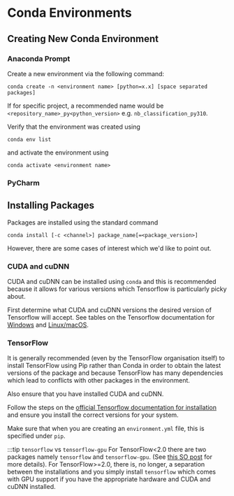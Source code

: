 # Conda Environments

## Creating New Conda Environment
### Anaconda Prompt
Create a new environment via the following command:
```
conda create -n <environment name> [python=x.x] [space separated packages]
```

If for specific project, a recommended name would be ```<repository_name>_py<python_version>``` e.g. ```nb_classification_py310```.

Verify that the environment was created using
```
conda env list
```

and activate the environment using

```
conda activate <environment name>
```

<!-- TODO: Add more details -->

### PyCharm
<!-- TODO: Add more details -->

## Installing Packages
Packages are installed using the standard command
```
conda install [-c <channel>] package_name[=<package_version>]
```
<!-- TODO: <=x.x = -->

However, there are some cases of interest which we'd like to point out.

### CUDA and cuDNN
CUDA and cuDNN can be installed using ```conda``` and this is recommended because it allows for various versions which Tensorflow is particularly picky about.

First determine what CUDA and cuDNN versions the desired version of Tensorflow will accept. See tables on the Tensorflow documentation for [Windows](https://www.tensorflow.org/install/source_windows#gpu) and [Linux/macOS](https://www.tensorflow.org/install/source#gpu).


### TensorFlow
It is generally recommended (even by the TensorFlow organisation itself) to install TensorFlow using Pip rather than Conda in order to obtain the latest versions of the package and because TensorFlow has many dependencies which lead to conflicts with other packages in the environment.

Also ensure that you have installed CUDA and cuDNN.

Follow the steps on the [official Tensorflow documentation for installation](https://www.tensorflow.org/install/pip) and ensure you install the correct versions for your system.

Make sure that when you are creating an ```environment.yml``` file, this is specified under ```pip```.

:::tip ```tensorflow``` vs ```tensorflow-gpu``` 
For TensorFlow<2.0 there are two packages namely ```tensorflow``` and ```tensorflow-gpu```. (See [this SO post](https://stackoverflow.com/questions/52624703/difference-between-installation-libraries-of-tensorflow-gpu-vs-cpu) for more details). For TensorFlow>=2.0, there is, no longer, a separation between the installations and you simply install ```tensorflow``` which comes with GPU support if you have the appropriate hardware and CUDA and cuDNN installed.
<!-- TODO: Add more details -->